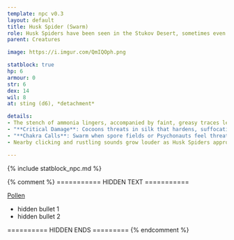 ```yaml
---
template: npc v0.3
layout: default
title: Husk Spider (Swarm)
role: Husk Spiders have been seen in the Stukov Desert, sometimes even in Borca. However, their home is Pollen. There, they are the vanguard when the ground thaws and a Fractal Forest comes to the surface. They attack this oasis by the hundreds of thousands, and other spiders and centipedes follow the pheromone contained in their silk.
parent: Creatures

image: https://i.imgur.com/QmIQOph.png

statblock: true
hp: 6
armour: 0
str: 6
dex: 14
wil: 8
at: sting (d6), *detachment*

details:
- The stench of ammonia lingers, accompanied by faint, greasy traces left by their skittering legs.
- "**Critical Damage**: Cocoons threats in silk that hardens, suffocating the target under layers of interwoven fibers (d4 infection per round)."
- "**Chakra Calls**: Swarm when spore fields or Psychonauts feel threatened."
- Nearby clicking and rustling sounds grow louder as Husk Spiders approach.

---
```


{% include statblock_npc.md %}

{% comment %} =========== HIDDEN TEXT ===========

[Pollen](https://degenesis.com/world/cultures/pollen)

- hidden bullet 1
- hidden bullet 2

========== HIDDEN ENDS ========= {% endcomment %}

